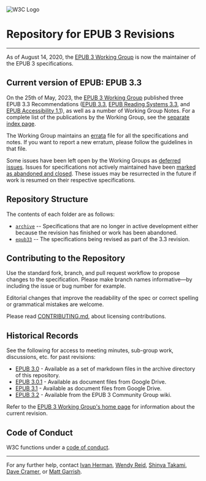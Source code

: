 ![W3C Logo](https://www.w3.org/Icons/w3c_home)

# Repository for EPUB 3 Revisions

---

As of August 14, 2020, the [EPUB 3 Working Group](https://www.w3.org/publishing/groups/epub-wg) is now the maintainer of the EPUB 3 specifications.

## Current version of EPUB: EPUB 3.3

On the 25th of May, 2023, the [EPUB 3 Working Group](https://www.w3.org/publishing/groups/epub-wg) published three 
EPUB 3.3 Recommendations ([EPUB 3.3](https://www.w3.org/TR/epub-33/), [EPUB Reading Systems 3.3](https://www.w3.org/TR/epub-rs-33/), and [EPUB Accessibility 1.1](https://www.w3.org/TR/epub-a11y-11/)), as well as a number of Working Group Notes. For a complete list of the publications by the Working Group, see the
[separate index page](https://www.w3.org/publishing/epub33/).

The Working Group maintains an [errata](https://w3c.github.io/epub-specs/epub33/errata.html) file for all the specifications and notes. If you want to report a new
erratum, please follow the guidelines in that file.

Some issues have been left open by the Working Groups as [deferred issues](https://github.com/w3c/epub-specs/issues?q=is:issue+is:open+label:Status-Deferred).
Issues for specifications not actively maintained have been [marked as abandoned and closed](https://github.com/w3c/epub-specs/issues?q=is%3Aissue+label%3AStatus-Abandoned+is%3Aclosed). These issues may be resurrected in the future if work is resumed on their respective specifications.

## Repository Structure

The contents of each folder are as follows:

- [`archive`](/archive) -- Specifications that are no longer in active development either because the revision has finished or work has been abandoned.
- [`epub33`](/epub33) -- The specifications being revised as part of the 3.3 revision.

## Contributing to the Repository

Use the standard fork, branch, and pull request workflow to propose changes to the specification. Please make branch names informative—by including the issue or bug number for example.

Editorial changes that improve the readability of the spec or correct spelling or grammatical mistakes are welcome.

Please read [CONTRIBUTING.md](CONTRIBUTING.md), about licensing contributions.

## Historical Records

See the following for access to meeting minutes, sub-group work, discussions, etc. for past revisions:

- [EPUB 3.0](/archive/EPUB30-wiki) - Available as a set of markdown files in the archive directory of this repository.
- [EPUB 3.0.1](https://drive.google.com/drive/u/0/folders/0B9g8D2Y-6aPLMFI2X1kxRzN1amc) - Available as document files from Google Drive.
- [EPUB 3.1](https://drive.google.com/drive/u/0/folders/0B_r69cPgzjHjODJyTjlaeTVrSDQ) - Available as document files from Google Drive.
- [EPUB 3.2](https://github.com/w3c/publ-cg/wiki) - Available from the EPUB 3 Community Group wiki.

Refer to the [EPUB 3 Working Group's home page](https://www.w3.org/publishing/groups/epub-wg) for information about the current revision.

## Code of Conduct

W3C functions under a [code of conduct](https://www.w3.org/Consortium/cepc/).

---

For any further help, contact  [Ivan Herman](ivan@w3.org), [Wendy Reid](wendy.reid@rakuten.com), [Shinya Takami](takami-s@kadokawa.jp), [Dave Cramer](dauwhe@gmail.com), or [Matt Garrish](matt.garrish@gmail.com).
